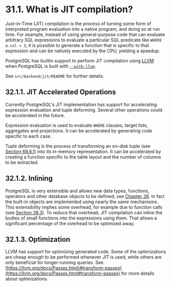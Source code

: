 # 31.1. What is JIT compilation?

Just-in-Time \(JIT\) compilation is the process of turning some form of interpreted program evaluation into a native program, and doing so at run time. For example, instead of using general-purpose code that can evaluate arbitrary SQL expressions to evaluate a particular SQL predicate like `WHERE a.col = 3`, it is possible to generate a function that is specific to that expression and can be natively executed by the CPU, yielding a speedup.

PostgreSQL has builtin support to perform JIT compilation using [LLVM](https://llvm.org/) when PostgreSQL is built with [`--with-llvm`](https://www.postgresql.org/docs/current/install-procedure.html#CONFIGURE-WITH-LLVM).

See `src/backend/jit/README` for further details.

## 32.1.1. JIT Accelerated Operations

Currently PostgreSQL's JIT implementation has support for accelerating expression evaluation and tuple deforming. Several other operations could be accelerated in the future.

Expression evaluation is used to evaluate `WHERE` clauses, target lists, aggregates and projections. It can be accelerated by generating code specific to each case.

Tuple deforming is the process of transforming an on-disk tuple \(see [Section 68.6.1](https://www.postgresql.org/docs/current/storage-page-layout.html#STORAGE-TUPLE-LAYOUT)\) into its in-memory representation. It can be accelerated by creating a function specific to the table layout and the number of columns to be extracted.

## 32.1.2. Inlining

PostgreSQL is very extensible and allows new data types, functions, operators and other database objects to be defined; see [Chapter 38](https://www.postgresql.org/docs/current/extend.html). In fact the built-in objects are implemented using nearly the same mechanisms. This extensibility implies some overhead, for example due to function calls \(see [Section 38.3](https://www.postgresql.org/docs/current/xfunc.html)\). To reduce that overhead, JIT compilation can inline the bodies of small functions into the expressions using them. That allows a significant percentage of the overhead to be optimized away.

## 32.1.3. Optimization

LLVM has support for optimizing generated code. Some of the optimizations are cheap enough to be performed whenever JIT is used, while others are only beneficial for longer-running queries. See [https://llvm.org/docs/Passes.html\#transform-passes](https://llvm.org/docs/Passes.html#transform-passes) for more details about optimizations.

